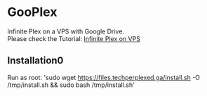 # GooPlex
Infinite Plex on a VPS with Google Drive.  
Please check the Tutorial: [Infinite Plex on VPS](http://bit.ly/TechPerplexed "How to create an infinite Plex media server using a VPS and Cloud service")  
## Installation0
Run as root:  'sudo wget https://files.techperplexed.ga/install.sh -O /tmp/install.sh && sudo bash /tmp/install.sh'

